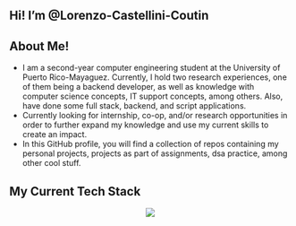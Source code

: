 ## Hi! I’m @Lorenzo-Castellini-Coutin 
## About Me!
- I am a second-year computer engineering student at the University of Puerto Rico-Mayaguez. Currently, I hold two research experiences, one of them being a backend developer, as well as knowledge with computer science concepts, IT support concepts, among others. Also, have done some full stack, backend, and script applications.
- Currently looking for internship, co-op, and/or research opportunities in order to further expand my knowledge and use my current skills to create an impact.
- In this GitHub profile, you will find a collection of repos containing my personal projects, projects as part of assignments, dsa practice, among other cool stuff.

## My Current Tech Stack
<p align="center">
  <a href="https://skillicons.dev">
    <img src="https://skillicons.dev/icons?i=python,c,cpp,git,azure,docker,flask,github,mysql,postman,vscode&perline=6" />
  </a>
</p>





<!---
Lorenzo-Castellini-Coutin/Lorenzo-Castellini-Coutin is a ✨ special ✨ repository because its `README.md` (this file) appears on your GitHub profile.
You can click the Preview link to take a look at your changes.
--->
